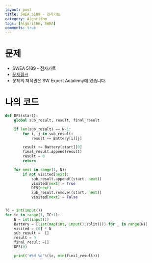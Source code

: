 ```yaml
---
layout: post
title: SWEA 5189 - 전자카트
category: Algorithm
tags: [Algorithm, SWEA]
comments: true
---
```




# 문제

-  SWEA 5189 - 전자카트
-  [문제링크](<https://www.swexpertacademy.com/main/learn/course/subjectDetail.do?courseId=AVuPDYSqAAbw5UW6&subjectId=AWUYDrI61lYDFAVT#>)
-  문제의 저작권은 SW Expert Academy에 있습니다.



# 나의 코드


```python
def DFS(start):
    global sub_result, result, final_result

    if len(sub_result) == N-1:
        for i, j in sub_result:
            result += Battery[i][j]

        result += Battery[start][0]
        final_result.append(result)
        result = 0
        return

    for next in range(1, N):
        if not visited[next]:
            sub_result.append((start, next))
            visited[next] = True
            DFS(next)
            sub_result.remove((start, next))
            visited[next] = False


TC = int(input())
for tc in range(1, TC+1):
    N = int(input())
    Battery = [list(map(int, input().split())) for _ in range(N)]
    visited = [0] * N
    sub_result =  []
    result = 0
    final_result =[]
    DFS(0)

    print('#%d %d'%(tc, min(final_result)))
```




